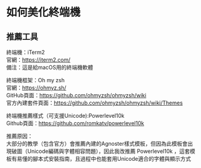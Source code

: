 # 如何美化終端機

## 推薦工具
終端機：iTerm2  
官網：https://iterm2.com/  
備注：這是給macOS用的終端機軟體

終端機框架：Oh my zsh  
官網：https://ohmyz.sh/  
GitHub頁面：https://github.com/ohmyzsh/ohmyzsh/wiki  
官方內建套件頁面：https://github.com/ohmyzsh/ohmyzsh/wiki/Themes  

終端機推薦樣式（可支援Unicode):Powerlevel10k  
Github頁面：https://github.com/romkatv/powerlevel10k

推薦原因：  
大部分的教學（包含官方）會推薦內建的Agnoster樣式模板，但因為此模板會出現破圖（Unicode編碼與字體相容問題），因此我改推薦 Powerlevel10k ，這套模板有易懂的腳本式安裝指南，且過程中也能套用Unicode適合的字體與顯示方式
